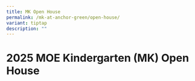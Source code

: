 ```yaml
---
title: MK Open House
permalink: /mk-at-anchor-green/open-house/
variant: tiptap
description: ""
---
```

<h1><strong>2025 MOE Kindergarten (MK) Open House</strong></h1>
<p></p>
<p></p>